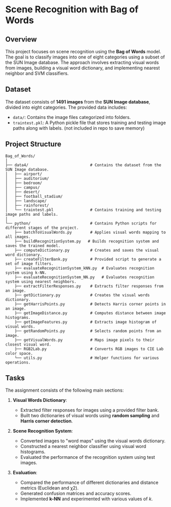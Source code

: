 # Scene Recognition with Bag of Words

## Overview

This project focuses on scene recognition using the **Bag of Words** model. The goal is to classify images into one of eight categories using a subset of the SUN Image database. The approach involves extracting visual words from images, building a visual word dictionary, and implementing nearest neighbor and SVM classifiers.

## Dataset

The dataset consists of **1491 images** from the **SUN Image database**, divided into eight categories. The provided data includes:

- `data/`: Contains the image files categorized into folders.
- `traintest.pkl`: A Python pickle file that stores training and testing image paths along with labels.
(not included in repo to save memory)

## Project Structure
```
Bag_of_Words/
│
├── data4/                           # Contains the dataset from the SUN Image database.
│   ├── airport/
│   ├── auditorium/
│   ├── bedroom/
│   ├── campus/
│   ├── desert/
│   ├── football_stadium/
│   ├── landscape/
│   ├── rainforest/
│   └── traintest.pkl                # Contains training and testing image paths and labels.
│
└── python/                          # Contains Python scripts for different stages of the project.
    ├── batchToVisualWords.py        # Applies visual words mapping to all images.
    ├── buildRecognitionSystem.py   # Builds recognition system and saves the trained model.
    ├── computeDictionary.py         # Creates and saves the visual word dictionary.
    ├── createFilterBank.py          # Provided script to generate a set of image filters.
    ├── evaluateRecognitionSystem_kNN.py  # Evaluates recognition system using k-NN.
    ├── evaluateRecognitionSystem_NN.py   # Evaluates recognition system using nearest neighbors.
    ├── extractFilterResponses.py    # Extracts filter responses from an image.
    ├── getDictionary.py             # Creates the visual words dictionary.
    ├── getHarrisPoints.py           # Detects Harris corner points in an image.
    ├── getImageDistance.py          # Computes distance between image histograms.
    ├── getImageFeatures.py          # Extracts image histogram of visual words.
    ├── getRandomPoints.py           # Selects random points from an image.
    ├── getVisualWords.py            # Maps image pixels to their closest visual word.
    ├── RGB2Lab.py                   # Converts RGB images to CIE Lab color space.
    └── utils.py                     # Helper functions for various operations.
```

## Tasks

The assignment consists of the following main sections:

1. **Visual Words Dictionary**:
   - Extracted filter responses for images using a provided filter bank.
   - Built two dictionaries of visual words using **random sampling** and **Harris corner detection**.

2. **Scene Recognition System**:
   - Converted images to "word maps" using the visual words dictionary.
   - Constructed a nearest neighbor classifier using visual word histograms.
   - Evaluated the performance of the recognition system using test images.

3. **Evaluation**:
   - Compared the performance of different dictionaries and distance metrics (Euclidean and χ2).
   - Generated confusion matrices and accuracy scores.
   - Implemented **k-NN** and experimented with various values of *k*.
